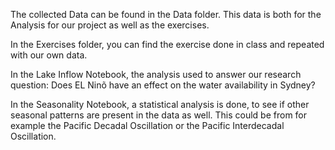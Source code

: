 The collected Data can be found in the Data folder. This data is both for the Analysis for our project as well as the exercises.

In the Exercises folder, you can find the exercise done in class and repeated with our own data.

In the Lake Inflow Notebook, the analysis used to answer our research question: Does EL Ninõ have an effect on the water availability in Sydney?

In the Seasonality Notebook, a statistical analysis is done, to see if other seasonal patterns are present in the data as well. This could be from for example the Pacific Decadal Oscillation or the Pacific Interdecadal Oscillation.
